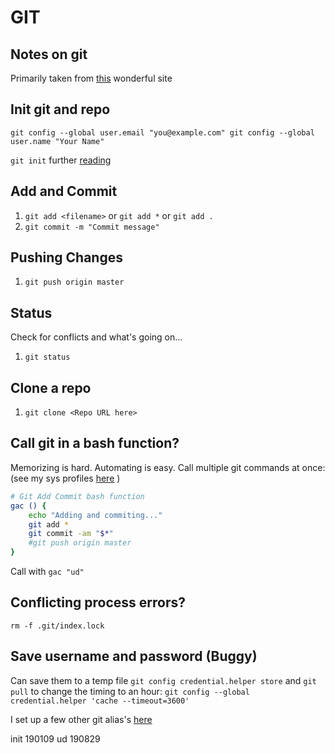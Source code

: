 GIT
=======

Notes on git
---------
Primarily taken from [this](http://rogerdudler.github.io/git-guide/) wonderful site 


Init git and repo
---------
`git config --global user.email "you@example.com"
 git config --global user.name "Your Name"`

`git init`
further [reading](https://help.github.com/en/articles/adding-an-existing-project-to-github-using-the-command-line)


Add and Commit
---------
1. `git add <filename>` or `git add *` or `git add .`
2. `git commit -m "Commit message"`


Pushing Changes
---------
1. `git push origin master`


Status
---------
Check for conflicts and what's going on... 
1. `git status`


Clone a repo
---------
1. `git clone <Repo URL here>`


Call git in a bash function? 
---------
Memorizing is hard. Automating is easy. Call multiple git commands at once:
(see my sys profiles [here](https://github.com/kwcooper/sysConfig) )

```bash
# Git Add Commit bash function
gac () { 
	echo "Adding and commiting..."
    git add * 
    git commit -am "$*"
    #git push origin master
}
```

Call with `gac "ud"`  



Conflicting process errors?
---------
`rm -f .git/index.lock`


Save username and password (Buggy)
---------
Can save them to a temp file
`git config credential.helper store` and `git pull`
to change the timing to an hour:
`git config --global credential.helper 'cache --timeout=3600'`

I set up a few other git alias's [here](github.com)



init 190109
ud   190829